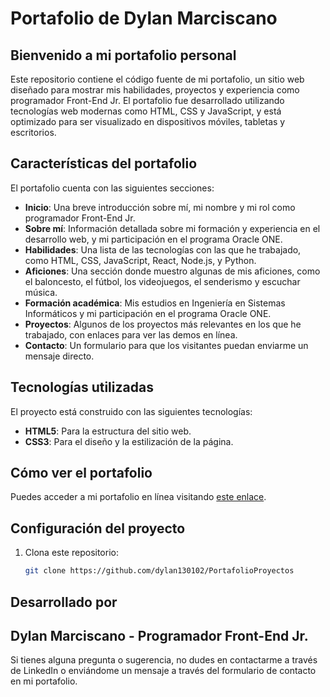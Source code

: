 # Portafolio de Dylan Marciscano

## Bienvenido a mi portafolio personal

Este repositorio contiene el código fuente de mi portafolio, un sitio web diseñado para mostrar mis habilidades, proyectos y experiencia como programador Front-End Jr. El portafolio fue desarrollado utilizando tecnologías web modernas como HTML, CSS y JavaScript, y está optimizado para ser visualizado en dispositivos móviles, tabletas y escritorios.

## Características del portafolio

El portafolio cuenta con las siguientes secciones:

- **Inicio**: Una breve introducción sobre mí, mi nombre y mi rol como programador Front-End Jr.
- **Sobre mí**: Información detallada sobre mi formación y experiencia en el desarrollo web, y mi participación en el programa Oracle ONE.
- **Habilidades**: Una lista de las tecnologías con las que he trabajado, como HTML, CSS, JavaScript, React, Node.js, y Python.
- **Aficiones**: Una sección donde muestro algunas de mis aficiones, como el baloncesto, el fútbol, los videojuegos, el senderismo y escuchar música.
- **Formación académica**: Mis estudios en Ingeniería en Sistemas Informáticos y mi participación en el programa Oracle ONE.
- **Proyectos**: Algunos de los proyectos más relevantes en los que he trabajado, con enlaces para ver las demos en línea.
- **Contacto**: Un formulario para que los visitantes puedan enviarme un mensaje directo.

## Tecnologías utilizadas

El proyecto está construido con las siguientes tecnologías:

- **HTML5**: Para la estructura del sitio web.
- **CSS3**: Para el diseño y la estilización de la página.

## Cómo ver el portafolio

Puedes acceder a mi portafolio en línea visitando [este enlace](https://portafolio-proyectos-rho.vercel.app/).

## Configuración del proyecto

1. Clona este repositorio:
   ```bash
   git clone https://github.com/dylan130102/PortafolioProyectos

## Desarrollado por
## Dylan Marciscano - Programador Front-End Jr.

Si tienes alguna pregunta o sugerencia, no dudes en contactarme a través de LinkedIn o enviándome un mensaje a través del formulario de contacto en mi portafolio.



